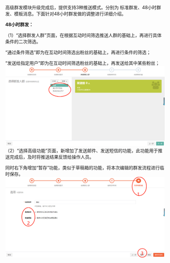 高级群发模块升级完成后，提供支持3种推送模式。分别为 标准群发、48小时群发、模板消息。下面针对48小时群发做的调整进行详细介绍。

**48小时群发：**

（1）“选择群发人群”页面，在根据互动时间筛选推送人群的基础上，再进行具体条件的二次筛选。

“通过条件筛选”即为在互动时间筛选出粉丝的基础上，再进行条件的筛选；

“发送给指定用户”即为在互动时间筛选粉丝的基础上，再发送给其中某些粉丝；![](/assets/1519728279%281%29.jpg)（2）“选择高级功能”页面，新增加了发送邮件、发送短信的功能，此功能用于推送完成后，及时将推送结果反馈给操作人员。

同时右下角增加“暂存”功能，类似于草稿箱的功能，将本次编辑的群发流程进行临时保存。![](/assets/1519728877%281%29.jpg)


